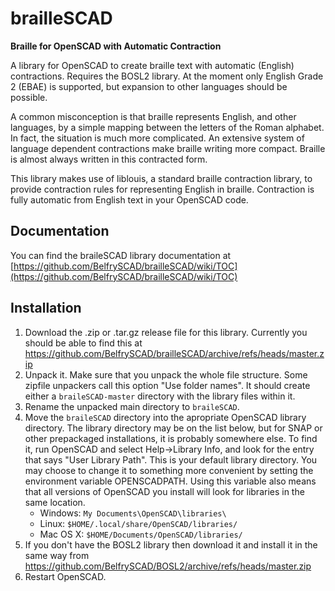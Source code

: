 # brailleSCAD

**Braille for OpenSCAD with Automatic Contraction**

A library for OpenSCAD to create braille text with automatic (English)
contractions.  Requires the BOSL2 library.  At the moment only English
Grade 2 (EBAE) is supported, but expansion to other languages should
be possible.  

A common misconception is that braille represents English, and other
languages, by a simple mapping between the letters of the Roman
alphabet.  In fact, the situation is much more complicated.
An extensive system of language dependent contractions make braille
writing more compact.  Braille is almost always written in this
contracted form.  

This library makes use of liblouis, a standard braille contraction
library, to provide contraction rules for representing English in
braille.  Contraction is fully automatic from English text in your
OpenSCAD code.

## Documentation

You can find the braileSCAD library documentation at
[https://github.com/BelfrySCAD/brailleSCAD/wiki/TOC](https://github.com/BelfrySCAD/brailleSCAD/wiki/TOC)

## Installation

1. Download the .zip or .tar.gz release file for this library.  Currently you should be able to find this at https://github.com/BelfrySCAD/brailleSCAD/archive/refs/heads/master.zip
2. Unpack it. Make sure that you unpack the whole file structure. Some zipfile unpackers call this option "Use folder names". It should create either a `braileSCAD-master` directory with the library files within it.  
3. Rename the unpacked main directory to `braileSCAD`.
4. Move the `braileSCAD` directory into the apropriate OpenSCAD library directory.  The library directory may be on the list below, but for SNAP or other prepackaged installations, it is probably somewhere else.  To find it, run OpenSCAD and select Help&rarr;Library Info, and look for the entry that says "User Library Path".  This is your default library directory.  You may choose to change it to something more convenient by setting the environment variable OPENSCADPATH.  Using this variable also means that all versions of OpenSCAD you install will look for libraries in the same location.  
    - Windows: `My Documents\OpenSCAD\libraries\`
    - Linux: `$HOME/.local/share/OpenSCAD/libraries/`
    - Mac OS X: `$HOME/Documents/OpenSCAD/libraries/`
5. If you don't have the BOSL2 library then download it and install it in the same way from https://github.com/BelfrySCAD/BOSL2/archive/refs/heads/master.zip
6. Restart OpenSCAD.


